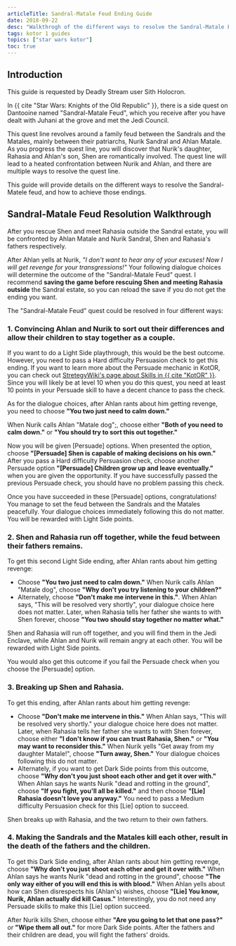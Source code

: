 ```yaml
---
articleTitle: Sandral-Matale Feud Ending Guide
date: 2018-09-22
desc: "Walkthrogh of the different ways to resolve the Sandral-Matale Feud quest in Star Wars: Knights of the Old Republic."
tags: kotor 1 guides
topics: ["star wars kotor"]
toc: true
---
```


## Introduction

This guide is requested by Deadly Stream user Sith Holocron.

In {{ cite "Star Wars: Knights of the Old Republic" }}, there is a side quest on Dantooine named "Sandral-Matale Feud", which you receive after you have dealt with Juhani at the grove and met the Jedi Council.

This quest line revolves around a family feud between the Sandrals and the Matales, mainly between their patriarchs, Nurik Sandral and Ahlan Matale. As you progress the quest line, you will discover that Nurik's daughter, Rahasia and Ahlan's son, Shen are romantically involved. The quest line will lead to a heated confrontation between Nurik and Ahlan, and there are multiple ways to resolve the quest line.

This guide will provide details on the different ways to resolve the Sandral-Matele feud, and how to achieve those endings.

## Sandral-Matale Feud Resolution Walkthrough

After you rescue Shen and meet Rahasia outside the Sandral estate, you will be confronted by Ahlan Matale and Nurik Sandral, Shen and Rahasia's fathers respectively.

After Ahlan yells at Nurik, *"I don't want to hear any of your excuses! Now I will get revenge for your transgressions!"* Your following dialogue choices will determine the outcome of the "Sandral-Matale Feud" quest. I recommend **saving the game before rescuing Shen and meeting Rahasia outside** the Sandral estate, so you can reload the save if you do not get the ending you want.

The "Sandral-Matale Feud" quest could be resolved in four different ways:

### 1\. Convincing Ahlan and Nurik to sort out their differences and allow their children to stay together as a couple.

If you want to do a Light Side playthrough, this would be the best outcome. However, you need to pass a Hard difficulty Persuasion check to get this ending. If you want to learn more about the Persuade mechanic in KotOR, you can check out [StretegyWiki's page about Skills in {{ cite "KotOR" }}](https://strategywiki.org/wiki/Star_Wars:_Knights_of_the_Old_Republic/Skills#Persuade). Since you will likely be at level 10 when you do this quest, you need at least 10 points in your Persuade skill to have a decent chance to pass the check.

As for the dialogue choices, after Ahlan rants about him getting revenge, you need to choose **"You two just need to calm down."**

When Nurik calls Ahlan "Matale dog";, choose either **"Both of you need to calm down."** or **"You should try to sort this out together."**

Now you will be given \[Persuade\] options. When presented the option, choose **"\[Persuade\] Shen is capable of making decisions on his own."** After you pass a Hard difficulty Persuasion check, choose another Persuade option **"\[Persuade\] Children grow up and leave eventually."** when you are given the opportunity. If you have successfully passed the previous Persuade check, you should have no problem passing this check.

Once you have succeeded in these \[Persuade\] options, congratulations! You manage to set the feud between the Sandrals and the Matales peacefully. Your dialogue choices immediately following this do not matter. You will be rewarded with Light Side points.

### 2\. Shen and Rahasia run off together, while the feud between their fathers remains.

To get this second Light Side ending, after Ahlan rants about him getting revenge:

* Choose **"You two just need to calm down."** When Nurik calls Ahlan "Matale dog", choose **"Why don't you try listening to your children?"**
* Alternately, choose **"Don't make me intervene in this."**. When Ahlan says, "This will be resolved very shortly", your dialogue choice here does not matter. Later, when Rahasia tells her father she wants to with Shen forever, choose **"You two should stay together no matter what."**

Shen and Rahasia will run off together, and you will find them in the Jedi Enclave, while Ahlan and Nurik will remain angry at each other. You will be rewarded with Light Side points.

You would also get this outcome if you fail the Persuade check when you choose the \[Persuade\] option.

### 3\. Breaking up Shen and Rahasia.

To get this ending, after Ahlan rants about him getting revenge:

* Choose **"Don't make me intervene in this."** When Ahlan says, "This will be resolved very shortly." your dialogue choice here does not matter. Later, when Rahasia tells her father she wants to with Shen forever, choose either **"I don't know if you can trust Rahasia, Shen."** or **"You may want to reconsider this."** When Nurik yells "Get away from my daughter Matale!", choose **"Turn away, Shen."** Your dialogue choices following this do not matter.
* Alternately, if you want to get Dark Side points from this outcome, choose **"Why don't you just shoot each other and get it over with."** When Ahlan says he wants Nurik "dead and rotting in the ground", choose **"If you fight, you'll all be killed."** and then choose **"\[Lie\] Rahasia doesn't love you anyway."** You need to pass a Medium difficulty Persuasion check for this \[Lie\] option to succeed.

Shen breaks up with Rahasia, and the two return to their own fathers.

### 4\. Making the Sandrals and the Matales kill each other, result in the death of the fathers and the children.

To get this Dark Side ending, after Ahlan rants about him getting revenge, choose **"Why don't you just shoot each other and get it over with."** When Ahlan says he wants Nurik "dead and rotting in the ground", choose **"The only way either of you will end this is with blood."** When Ahlan yells about how can Shen disrespects his (Ahlan's) wishes, choose **"\[Lie\] You know, Nurik, Ahlan actually did kill Casus."** Interestingly, you do not need any Persuade skills to make this \[Lie\] option succeed.

After Nurik kills Shen, choose either **"Are you going to let that one pass?"** or **"Wipe them all out."** for more Dark Side points. After the fathers and their children are dead, you will fight the fathers' droids.
